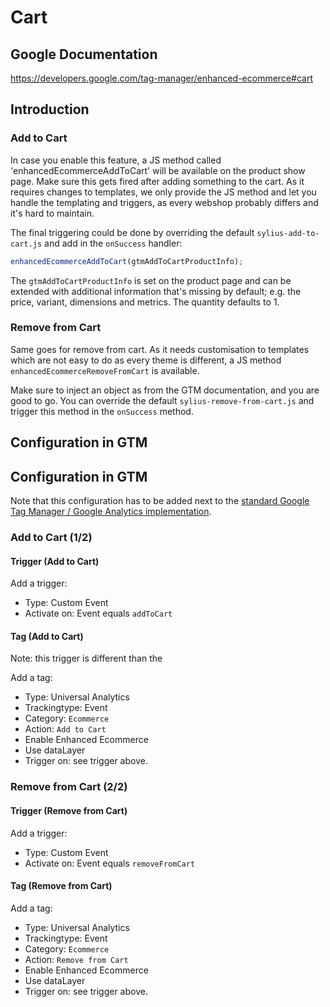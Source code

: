 # Cart

## Google Documentation

https://developers.google.com/tag-manager/enhanced-ecommerce#cart

## Introduction

### Add to Cart

In case you enable this feature, a JS method called 'enhancedEcommerceAddToCart' will be available on the product show page. Make sure this gets
fired after adding something to the cart. As it requires changes to templates, we only provide the JS method
and let you handle the templating and triggers, as every webshop probably differs and it's hard to maintain.

The final triggering could be done by overriding the default `sylius-add-to-cart.js` and add in the `onSuccess` handler:

```javascript
enhancedEcommerceAddToCart(gtmAddToCartProductInfo);
```

The `gtmAddToCartProductInfo` is set on the product page and can be extended with additional information that's missing
by default; e.g. the price, variant, dimensions and metrics. The quantity defaults to 1.

### Remove from Cart

Same goes for remove from cart. As it needs customisation to templates which are not easy to do as every theme is different,
a JS method `enhancedEcommerceRemoveFromCart` is available.

Make sure to inject an object as from the GTM documentation, and you are good to go. You can override the default `sylius-remove-from-cart.js`
and trigger this method in the `onSuccess` method.
## Configuration in GTM

## Configuration in GTM

Note that this configuration has to be added next to the [standard Google Tag Manager / Google Analytics implementation](https://support.google.com/analytics/answer/6163791).

### Add to Cart (1/2)

#### Trigger (Add to Cart)

Add a trigger:

* Type: Custom Event
* Activate on: Event equals `addToCart`

#### Tag (Add to Cart)

Note: this trigger is different than the

Add a tag:

* Type: Universal Analytics
* Trackingtype: Event
* Category: `Ecommerce`
* Action: `Add to Cart`
* Enable Enhanced Ecommerce
* Use dataLayer
* Trigger on: see trigger above.

### Remove from Cart (2/2)

#### Trigger (Remove from Cart)

Add a trigger:

* Type: Custom Event
* Activate on: Event equals `removeFromCart`

#### Tag (Remove from Cart)

Add a tag:

* Type: Universal Analytics
* Trackingtype: Event
* Category: `Ecommerce`
* Action: `Remove from Cart`
* Enable Enhanced Ecommerce
* Use dataLayer
* Trigger on: see trigger above.